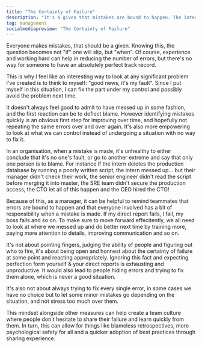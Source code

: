 ```yaml
---
title: "The Certainty of Failure"
description: "It's a given that mistakes are bound to happen. The interesting question is how to react when an error is made and how to improve."
tag: management
socialmediapreview: "The Certainty of Failure"
---
```


Everyone makes mistakes, that should be a given. Knowing this, the question becomes not "if" one will slip, but "when". Of course, experience and working hard can help in reducing the number of errors, but there's no way for someone to have an absolutely perfect track record.

This is why I feel like an interesting way to look at any significant problem I've created is to think to myself: "good news, it's my fault". Since I put myself in this situation, I can fix the part under my control and possibly avoid the problem next time.

It doesn't always feel good to admit to have messed up in some fashion, and the first reaction can be to deflect blame. However identifying mistakes quickly is an obvious first step for improving over time, and hopefully not repeating the same errors over and over again. It's also more empowering to look at what we can control instead of undergoing a situation with no way to fix it.

In an organisation, when a mistake is made, it's unhealthy to either conclude that it's no one's fault, or go to another extreme and say that only one person is to blame. For instance if the intern deletes the production database by running a poorly written script, the intern messed up... but their manager didn't check their work, the senior engineer didn't read the script before merging it into master, the SRE team didn't secure the production access, the CTO let all of this happen and the CEO hired the CTO!

Because of this, as a manager, it can be helpful to remind teammates that errors are bound to happen and that everyone involved has a bit of responsibility when a mistake is made. If my direct report fails, I fail, my boss fails and so on. To make sure to move forward effecitently, we all need to look at where we messed up and do better next time by training more, paying more attention to details, improving communication and so on.

It's not about pointing fingers, judging the ability of people and figuring out who to fire, it's about being open and honnest about the certainty of failure at some point and reacting appropriately. Ignoring this fact and expecting perfection form yourself & your direct reports is exhausting and unproductive. It would also lead to people hiding errors and trying to fix them alone, which is never a good situation.

It's also not about always trying to fix every single error, in some cases we have no choice but to let some minor mistakes go depending on the situation, and not stress too much over them.

This mindset alongside other measures can help create a team culture where people don't hesitate to share their failure and learn quickly from them. In turn, this can allow for things like blameless retrospectives, more psychological safety for all and a quicker adoption of best practices through sharing experience.